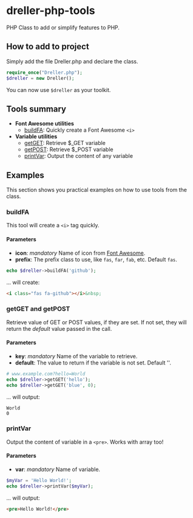 # dreller-php-tools
PHP Class to add or simplify features to PHP.

## How to add to project
Simply add the file Dreller.php and declare the class.
``` php
require_once("Dreller.php");
$dreller = new Dreller();
```   
You can now use `$dreller` as your toolkit.

## Tools summary
- **Font Awesome utilities**
  - [buildFA](#buildFA): Quickly create a Font Awesome `<i>`
- **Variable utilities**
  - [getGET](#getget-and-getpost): Retrieve $_GET variable
  - [getPOST](#getget-and-getpost): Retrieve $_POST variable
  - [printVar](#printVar): Output the content of any variable

## Examples
This section shows you practical examples on how to use tools from the class.
### buildFA
This tool will create a `<i>` tag quickly.
#### Parameters
- **icon**: *mandatory* Name of icon from [Font Awesome](https://fontawesome.com).
- **prefix**: The prefix class to use, like `fas`, `far`, `fab`, etc.  Default `fas`.
```php
echo $dreller->buildFA('github');
```
... will create:
```html
<i class="fas fa-github"></i>&nbsp;
```

### getGET and getPOST
Retrieve value of GET or POST values, if they are set.  If not set, they will return the *default* value passed in the call.
#### Parameters
- **key**: *mandatory* Name of the variable to retrieve.
- **default**: The value to return if the variable is not set.  Default ''.
```php
# www.example.com?hello=World
echo $dreller->getGET('hello');
echo $dreller->getGET('blue', 0);
```
... will output:
```
World
0
```

### printVar
Output the content of variable in a `<pre>`.  Works with array too!
#### Parameters
- **var**: *mandatory* Name of variable.
```php
$myVar = 'Hello World!';
echo $dreller->printVar($myVar);
```
... will output:
```html
<pre>Hello World!</pre>
```
